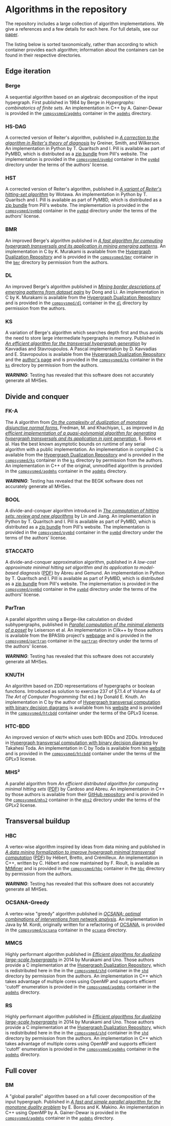 # Algorithms in the repository
The repository includes a large collection of algorithm implementations.
We give a references and a few details for each here.
For full details, see our [paper][].

The listing below is sorted taxonomically, rather than according to which container provides each algorithm; information about the containers can be found in their respective directories.


## Edge iteration
### Berge
A sequential algorithm based on an algebraic decomposition of the input hypergraph.
First published in 1984 by Berge in _Hypergraphs: combinatorics of finite sets_.
An implementation in C++ by A. Gainer-Dewar is provided in the [`compsysmed/agdmhs`](//hub.docker.com/r/compsysmed/agdmhs) container in the [`agdmhs`](agdmhs/) directory.

### HS-DAG
A corrected version of Reiter's algorithm, published in [_A correction to the algorithm in Reiter's theory of diagnosis_](//dx.doi.org/10.1016/0004-3702(89)90079-9) by Greiner, Smith, and Wilkerson.
An implementation in Python by T. Quaritsch and I. Pill is available as part of PyMBD, which is distributed as a [zip bundle](//modiaforted.ist.tugraz.at/downloads/pymbd.zip) from Pill's website.
The implementation is provided in the [`compsysmed/pymbd`](//hub.docker.com/r/compsysmed/pymbd) container in the [`pymbd`](pymbd/) directory under the terms of the authors' license.

### HST
A corrected version of Reiter's algorithm, published in [_A variant of Reiter's hitting-set algorithm_](//dx.doi.org/10.1016/S0020-0190(00)00166-6) by Wotawa.
An implementation in Python by T. Quaritsch and I. Pill is available as part of PyMBD, which is distributed as a [zip bundle](//modiaforted.ist.tugraz.at/downloads/pymbd.zip) from Pill's website.
The implementation is provided in the [`compsysmed/pymbd`](//hub.docker.com/r/compsysmed/pymbd) container in the [`pymbd`](pymbd/) directory under the terms of the authors' license.

### BMR
An improved Berge's algorithm published in [_A fast algorithm for computing hypergraph transversals and its application in mining emerging patterns_](//doi.org/10.1109/ICDM.2003.1250958).
An implementation in C by K. Murakami is available from the [Hypergraph Dualization Repository](hdr) and is provided in the [`compsysmed/bmr`](//hub.docker.com/r/compsysmed/bmr) container in the [`bmr`](bmr/) directory by permission from the authors.

### DL
An improved Berge's algorithm published in [_Mining border descriptions of emerging patterns from dataset pairs_](//doi.org/10.1007/s10115-004-0178-1) by Dong and Li.
An implementation in C by K. Murakami is available from the [Hypergraph Dualization Repository](hdr) and is provided in the [`compsysmed/dl`](//hub.docker.com/r/compsysmed/dl) container in the [`dl`](dl/) directory by permission from the authors.

### KS
A variation of Berge's algorithm which searches depth first and thus avoids the need to store large intermediate hypergraphs in memory.
Published in [_An efficient algorithm for the transversal hypergraph generation_](//doi.org/10.7155/jgaa.00107) by Kavvadias and Stavroupoulos.
A Pascal implementation by D. Kavvadias and E. Stavropoulos is available from the [Hypergraph Dualization Repository](hdr) and the [author's page](//lca.ceid.upatras.gr/~estavrop/transversal/) and is provided in the [`compsysmed/ks`](//hub.docker.com/r/compsysmed/ks) container in the [`ks`](ks/) directory by permission from the authors.

***WARNING***: Testing has revealed that this software does not accurately generate all MHSes.

## Divide and conquer
### FK-A
The A algorithm from [_On the complexity of dualization of monotone disjunctive normal forms_](//doi.org/10.1006/jagm.1996.0062), Fredman, M. and Khachiyan, L, as improved in [_An efficient implementation of a quasi-polynomial algorithm for generating hypergraph transversals and its application in joint generation_](//doi.org/10.1.1.85.6762), E. Boros et al.
Has the best known asymptotic bounds on runtime of any serial algorithm with a public implementation.
An implementation in compiled C is available from the [Hypergraph Dualization Repository](hdr) and is provided in the [`compsysmed/ks`](//hub.docker.com/r/compsysmed/ks) container in the [`ks`](ks/) directory by permission from the authors.
An implementation in C++ of the original, unmodified algorithm is provided in the [`compsysmed/agdmhs`](//hub.docker.com/r/compsysmed/agdmhs) container in the [`agdmhs`](agdmhs/) directory.

***WARNING***: Testing has revealed that the BEGK software does not accurately generate all MHSes.

### BOOL
A divide-and-conquer algorithm introduced in [_The computation of hitting sets: review and new algorithms_](//dx.doi.org/10.1016/S0020-0190(02)00506-9) by Lin and Jiang.
An implementation in Python by T. Quaritsch and I. Pill is available as part of PyMBD, which is distributed as a [zip bundle](//modiaforted.ist.tugraz.at/downloads/pymbd.zip) from Pill's website.
The implementation is provided in the [`compsysmed/pymbd`](//hub.docker.com/r/compsysmed/pymbd) container in the [`pymbd`](pymbd/) directory under the terms of the authors' license.

### STACCATO
A divide-and-conquer approximation algorithm, published in _A low-cost approximate minimal hitting set algorithm and its application to model-based diagnosis_ ([PDF](//haslab.uminho.pt/ruimaranhao/files/sara09.pdf)) by Abreu and Gemund.
An implementation in Python by T. Quaritsch and I. Pill is available as part of PyMBD, which is distributed as a [zip bundle](//modiaforted.ist.tugraz.at/downloads/pymbd.zip) from Pill's website.
The implementation is provided in the [`compsysmed/pymbd`](//hub.docker.com/r/compsysmed/pymbd) container in the [`pymbd`](pymbd/) directory under the terms of the authors' license.

### ParTran
A parallel algorithm using a Berge-like calculation on divided subhypergraphs, published in [_Parallel computation of the minimal elements of a poset_](//doi.org/10.1145/1837210.1837221) by Leiserson et al.
An implementation in Cilk++ by those authors is available from the BPASlib project's [webpage](//bpaslib.org) and is provided in the [`compsysmed/partran`](//hub.docker.com/r/compsysmed/partran) container in the [`partran`](partran/) directory under the terms of the authors' license.

***WARNING***: Testing has revealed that this software does not accurately generate all MHSes.

### KNUTH
An algorithm based on ZDD representations of hypergraphs or boolean functions.
Introduced as solution to exercise 237 of §7.1.4 of Volume 4a of *The Art of Computer Programming* (1st ed.) by Donald E. Knuth.
An implementation in C by the author of [Hypergraph transversal computation with binary decision diagrams](//doi.org/10.1007/978-3-642-38527-8_10) is available from his [website](//www.sd.is.uec.ac.jp/toda/htcbdd.html) and is provided in the [`compsysmed/htcbdd`](//hub.docker.com/r/compsysmed/htcbdd) container under the terms of the GPLv3 license.

### HTC-BDD
An improved version of `KNUTH` which uses both BDDs and ZDDs.
Introduced in [Hypergraph transversal computation with binary decision diagrams](//doi.org/10.1007/978-3-642-38527-8_10) by Takahesi Toda.
An implementation in C by Toda is available from his [website](//www.sd.is.uec.ac.jp/toda/htcbdd.html) and is provided in the [`compsysmed/htcbdd`](//hub.docker.com/r/compsysmed/htcbdd) container under the terms of the GPLv3 license.

### MHS²
A parallel algorithm from _An efficient distributed algorithm for computing minimal hitting sets_ ([PDF](//dx-2014.ist.tugraz.at/papers/DX14_Mon_PM_S1_paper1.pdf)) by Cardoso and Abreu.
An implementation in C++ by those authors is available from their [GitHub repository](//github.com/npcardoso/MHS2) and is provided in the [`compsysmed/mhs2`](//hub.docker.com/r/compsysmed/mhs2) container in the [`mhs2`](mhs2/) directory under the terms of the GPLv2 license.

## Transversal buildup
### HBC
A vertex-wise algorithm inspired by ideas from data mining and published in [_A data mining formalization to improve hypergraph minimal transversal computation_](//www.infona.pl/resource/bwmeta1.element.baztech-article-BUS5-0014-0020) ([PDF](//cremilleux.users.greyc.fr/papers/FundInfoFinal07.pdf)) by Hébert, Bretto, and Crémilleux.
An implementation in C++, written by C. Hébert and now maintained by F. Rioult, is available as [MtMiner](//forge.greyc.fr/projects/kdariane/wiki/Mtminer) and is provided in the [`compsysmed/hbc`](//hub.docker.com/r/compsysmed/hbc) container in the [`hbc`](hbc/) directory by permission from the authors.

***WARNING***: Testing has revealed that this software does not accurately generate all MHSes.

### OCSANA-Greedy
A vertex-wise "greedy" algorithm published in [_OCSANA: optimal combinations of interventions from network analysis_](//doi.org/10.1093/bioinformatics/btt195).
An implementation in Java by M. Kordi, originally written for a refactoring of [OCSANA](//bioinfo-out.curie.fr/projects/ocsana/OCSANA.html), is provided in the [`compsysmed/ocsana`](//hub.docker.com/r/compsysmed/ocsana) container in the [`ocsana`](ocsana/) directory.

### MMCS
Highly performant algorithm published in [_Efficient algorithms for dualizing large-scale hypergraphs_](//doi.org/10.1016/j.dam.2014.01.012) in 2014 by Murakami and Uno.
Those authors provide a C implementation at the [Hypergraph Dualization Repository](hdr), which is redistributed here in the in the [`compsysmed/shd`](//hub.docker.com/r/compsysmed/shd) container in the [`shd`](shd/) directory by permission from the authors.
An implementation in C++ which takes advantage of multiple cores using OpenMP and supports efficient 'cutoff' enumeration is provided in the [`compsysmed/agdmhs`](//hub.docker.com/r/compsysmed/agdmhs) container in the [`agdmhs`](agdmhs/) directory.

### RS
Highly performant algorithm published in [_Efficient algorithms for dualizing large-scale hypergraphs_](//doi.org/10.1016/j.dam.2014.01.012) in 2014 by Murakami and Uno.
Those authors provide a C implementation at the [Hypergraph Dualization Repository](hdr), which is redistributed here in the in the [`compsysmed/shd`](//hub.docker.com/r/compsysmed/shd) container in the [`shd`](shd/) directory by permission from the authors.
An implementation in C++ which takes advantage of multiple cores using OpenMP and supports efficient 'cutoff' enumeration is provided in the [`compsysmed/agdmhs`](//hub.docker.com/r/compsysmed/agdmhs) container in the [`agdmhs`](agdmhs/) directory.

## Full cover
### BM
A "global parallel" algorithm based on a full cover decomposition of the input hypergraph.
Published in [_A fast and simple parallel algorithm for the monotone duality problem_](//doi.org/10.1007/978-3-642-02927-1_17) by E. Boros and K. Makino.
An implementation in C++ using OpenMP by A. Gainer-Dewar is provided in the [`compsysmed/agdmhs`](//hub.docker.com/r/compsysmed/agdmhs) container in the [`agdmhs`](agdmhs/) directory.

[hdr]: //research.nii.ac.jp/~uno/dualization.html
[agdmhs]: agdmhs/
[bmr]: bmr/
[dl]: dl/
[fka-begk]: fka-begk/
[hbc]: hbc/
[ks]: ks/
[mhs2]: mhs2/
[ocsana]: ocsana/
[partran]: partran/
[pymbd]: pymbd/
[shd]: shd
[paper]: TODO
